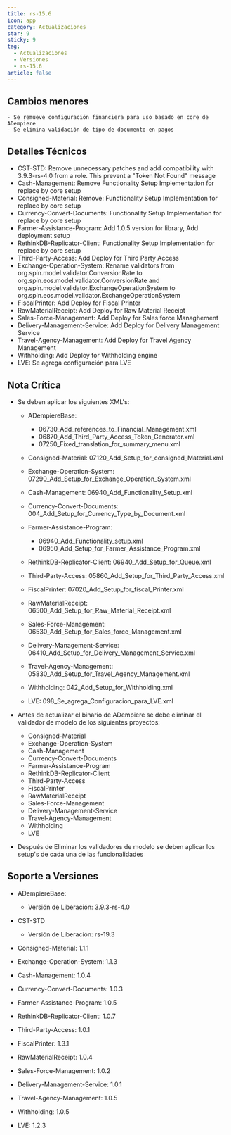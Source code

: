```yaml
---
title: rs-15.6
icon: app
category: Actualizaciones
star: 9
sticky: 9
tag:
  - Actualizaciones
  - Versiones
  - rs-15.6
article: false
---
```


## Cambios menores

    - Se remueve configuración financiera para uso basado en core de ADempiere
    - Se elimina validación de tipo de documento en pagos

## Detalles Técnicos

- CST-STD: Remove unnecessary patches and add compatibility with 3.9.3-rs-4.0 from a role. This prevent a "Token Not Found" message
- Cash-Management: Remove Functionality Setup Implementation for replace by core setup
- Consigned-Material: Remove: Functionality Setup Implementation for replace by core setup
- Currency-Convert-Documents: Functionality Setup Implementation for replace by core setup
- Farmer-Assistance-Program: Add 1.0.5 version for library, Add deployment setup
- RethinkDB-Replicator-Client: Functionality Setup Implementation for replace by core setup
- Third-Party-Access: Add Deploy for Third Party Access
- Exchange-Operation-System: Rename validators from org.spin.model.validator.ConversionRate to org.spin.eos.model.validator.ConversionRate and org.spin.model.validator.ExchangeOperationSystem to org.spin.eos.model.validator.ExchangeOperationSystem
- FiscalPrinter: Add Deploy for Fiscal Printer
- RawMaterialReceipt: Add Deploy for Raw Material Receipt
- Sales-Force-Management: Add Deploy for Sales force Managhement
- Delivery-Management-Service: Add Deploy for Delivery Management Service
- Travel-Agency-Management: Add Deploy for Travel Agency Management
- Withholding: Add Deploy for Withholding engine
- LVE: Se agrega configuración para LVE

## Nota Crítica

- Se deben aplicar los siguientes XML's:

  - ADempiereBase:

    - 06730_Add_references_to_Financial_Management.xml
    - 06870_Add_Third_Party_Access_Token_Generator.xml
    - 07250_Fixed_translation_for_summary_menu.xml

  - Consigned-Material: 07120_Add_Setup_for_consigned_Material.xml
  - Exchange-Operation-System: 07290_Add_Setup_for_Exchange_Operation_System.xml
  - Cash-Management: 06940_Add_Functionality_Setup.xml
  - Currency-Convert-Documents: 004_Add_Setup_for_Currency_Type_by_Document.xml
  - Farmer-Assistance-Program:
  
    - 06940_Add_Functionality_setup.xml
    - 06950_Add_Setup_for_Farmer_Assistance_Program.xml

  - RethinkDB-Replicator-Client: 06940_Add_Setup_for_Queue.xml
  - Third-Party-Access: 05860_Add_Setup_for_Third_Party_Access.xml
  - FiscalPrinter: 07020_Add_Setup_for_fiscal_Printer.xml
  - RawMaterialReceipt: 06500_Add_Setup_for_Raw_Material_Receipt.xml
  - Sales-Force-Management: 06530_Add_Setup_for_Sales_force_Management.xml
  - Delivery-Management-Service: 06410_Add_Setup_for_Delivery_Management_Service.xml
  - Travel-Agency-Management: 05830_Add_Setup_for_Travel_Agency_Management.xml
  - Withholding: 042_Add_Setup_for_Withholding.xml
  - LVE: 098_Se_agrega_Configuracion_para_LVE.xml

- Antes de actualizar el binario de ADempiere se debe eliminar el validador de modelo de los siguientes proyectos:

  - Consigned-Material
  - Exchange-Operation-System
  - Cash-Management
  - Currency-Convert-Documents
  - Farmer-Assistance-Program
  - RethinkDB-Replicator-Client
  - Third-Party-Access
  - FiscalPrinter
  - RawMaterialReceipt
  - Sales-Force-Management
  - Delivery-Management-Service
  - Travel-Agency-Management
  - Withholding
  - LVE

- Después de Eliminar los validadores de modelo se deben aplicar los setup's de cada una de las funcionalidades

## Soporte a Versiones

- ADempiereBase:

  - Versión de Liberación: 3.9.3-rs-4.0

- CST-STD

  - Versión de Liberación: rs-19.3

- Consigned-Material: 1.1.1
- Exchange-Operation-System: 1.1.3
- Cash-Management: 1.0.4
- Currency-Convert-Documents: 1.0.3
- Farmer-Assistance-Program: 1.0.5
- RethinkDB-Replicator-Client: 1.0.7
- Third-Party-Access: 1.0.1
- FiscalPrinter: 1.3.1
- RawMaterialReceipt: 1.0.4
- Sales-Force-Management: 1.0.2
- Delivery-Management-Service: 1.0.1
- Travel-Agency-Management: 1.0.5
- Withholding: 1.0.5
- LVE: 1.2.3
